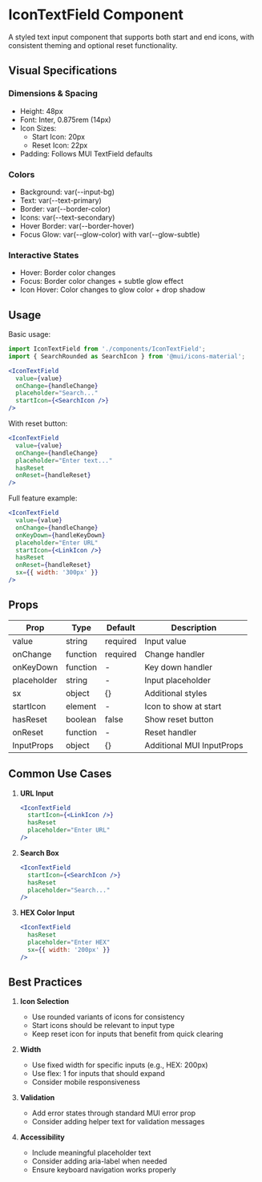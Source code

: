 # IconTextField Component

A styled text input component that supports both start and end icons, with consistent theming and optional reset functionality.

## Visual Specifications

### Dimensions & Spacing
- Height: 48px
- Font: Inter, 0.875rem (14px)
- Icon Sizes:
  - Start Icon: 20px
  - Reset Icon: 22px
- Padding: Follows MUI TextField defaults

### Colors
- Background: var(--input-bg)
- Text: var(--text-primary)
- Border: var(--border-color)
- Icons: var(--text-secondary)
- Hover Border: var(--border-hover)
- Focus Glow: var(--glow-color) with var(--glow-subtle)

### Interactive States
- Hover: Border color changes
- Focus: Border color changes + subtle glow effect
- Icon Hover: Color changes to glow color + drop shadow

## Usage

Basic usage:
```jsx
import IconTextField from './components/IconTextField';
import { SearchRounded as SearchIcon } from '@mui/icons-material';

<IconTextField
  value={value}
  onChange={handleChange}
  placeholder="Search..."
  startIcon={<SearchIcon />}
/>
```

With reset button:
```jsx
<IconTextField
  value={value}
  onChange={handleChange}
  placeholder="Enter text..."
  hasReset
  onReset={handleReset}
/>
```

Full feature example:
```jsx
<IconTextField
  value={value}
  onChange={handleChange}
  onKeyDown={handleKeyDown}
  placeholder="Enter URL"
  startIcon={<LinkIcon />}
  hasReset
  onReset={handleReset}
  sx={{ width: '300px' }}
/>
```

## Props

| Prop | Type | Default | Description |
|------|------|---------|-------------|
| value | string | required | Input value |
| onChange | function | required | Change handler |
| onKeyDown | function | - | Key down handler |
| placeholder | string | - | Input placeholder |
| sx | object | {} | Additional styles |
| startIcon | element | - | Icon to show at start |
| hasReset | boolean | false | Show reset button |
| onReset | function | - | Reset handler |
| InputProps | object | {} | Additional MUI InputProps |

## Common Use Cases

1. **URL Input**
   ```jsx
   <IconTextField
     startIcon={<LinkIcon />}
     hasReset
     placeholder="Enter URL"
   />
   ```

2. **Search Box**
   ```jsx
   <IconTextField
     startIcon={<SearchIcon />}
     hasReset
     placeholder="Search..."
   />
   ```

3. **HEX Color Input**
   ```jsx
   <IconTextField
     hasReset
     placeholder="Enter HEX"
     sx={{ width: '200px' }}
   />
   ```

## Best Practices

1. **Icon Selection**
   - Use rounded variants of icons for consistency
   - Start icons should be relevant to input type
   - Keep reset icon for inputs that benefit from quick clearing

2. **Width**
   - Use fixed width for specific inputs (e.g., HEX: 200px)
   - Use flex: 1 for inputs that should expand
   - Consider mobile responsiveness

3. **Validation**
   - Add error states through standard MUI error prop
   - Consider adding helper text for validation messages

4. **Accessibility**
   - Include meaningful placeholder text
   - Consider adding aria-label when needed
   - Ensure keyboard navigation works properly
